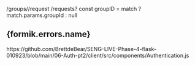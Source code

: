 /groups/<id>/request
/requests?
const groupID = match ? match.params.groupId : null
<h2 style={{color:'red'}}> {formik.errors.name}</h2>
https://github.com/BrettdeBear/SENG-LIVE-Phase-4-flask-010923/blob/main/06-Auth-pt2/client/src/components/Authentication.js